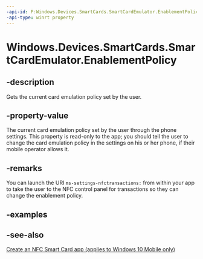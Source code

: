 ```yaml
---
-api-id: P:Windows.Devices.SmartCards.SmartCardEmulator.EnablementPolicy
-api-type: winrt property
---
```


<!-- Property syntax
public Windows.Devices.SmartCards.SmartCardEmulatorEnablementPolicy EnablementPolicy { get; }
-->

# Windows.Devices.SmartCards.SmartCardEmulator.EnablementPolicy

## -description
Gets the current card emulation policy set by the user.

## -property-value
The current card emulation policy set by the user through the phone settings. This property is read-only to the app; you should tell the user to change the card emulation policy in the settings on his or her phone, if their mobile operator allows it.

## -remarks
You can launch the URI `ms-settings-nfctransactions:` from within your app to take the user to the NFC control panel for transactions so they can change the enablement policy.

## -examples

## -see-also
[Create an NFC Smart Card app (applies to Windows 10 Mobile only)](/windows/uwp/devices-sensors/host-card-emulation)
